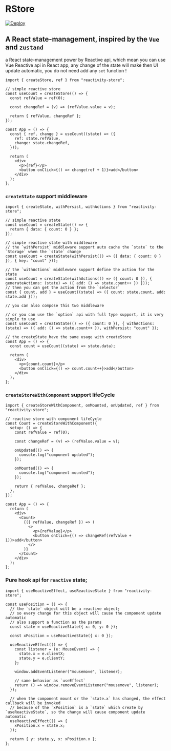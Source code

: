 # RStore

[![Deploy](https://github.com/MrWangJustToDo/r-store/actions/workflows/deploy.yml/badge.svg)](https://github.com/MrWangJustToDo/r-store/actions/workflows/deploy.yml)

## A React state-management, inspired by the `Vue` and `zustand`

a React state-management power by Reactive api, which mean you can use Vue Reactive api in React app, any change of the state will make then UI update automatic, you do not need add any `set` function !

```tsx
import { createStore, ref } from "reactivity-store";

// simple reactive store
const useCount = createStore(() => {
  const refValue = ref(0);

  const changeRef = (v) => (refValue.value = v);

  return { refValue, changeRef };
});

const App = () => {
  const { ref, change } = useCount((state) => ({
    ref: state.refValue,
    change: state.changeRef,
  }));

  return (
    <div>
      <p>{ref}</p>
      <button onClick={() => change(ref + 1)}>add</button>
    </div>
  );
};
```

### `createState` support middleware

```tsx
import { createState, withPersist, withActions } from "reactivity-store";

// simple reactive state
const useCount = createState(() => {
  return { data: { count: 0 } };
});

// simple reactive state with middleware
// the `withPersist` middleware support auto cache the `state` to the `Storage` when the `state` change
const useCount = createState(withPersist(() => ({ data: { count: 0 } }), { key: "count" }));

// the `withActions` middleware support define the action for the state
const useCount = createState(withActions(() => ({ count: 0 }), { generateActions: (state) => ({ add: () => state.count++ }) }));
// then you can get the action from the `selector`
const { count, add } = useCount((state) => ({ count: state.count, add: state.add }));

// you can also compose this two middleware

// or you can use the `option` api with full type support, it is very simple to use
const useCount = createState(() => ({ count: 0 }), { withActions: (state) => ({ add: () => state.count++ }), withPersist: "count" });

// the createState have the same usage with createStore
const App = () => {
  const count = useCount((state) => state.data);

  return (
    <div>
      <p>{count.count}</p>
      <button onClick={() => count.count++}>add</button>
    </div>
  );
};
```

### `createStoreWithComponent` support lifeCycle

```tsx
import { createStoreWithComponent, onMounted, onUpdated, ref } from "reactivity-store";

// reactive store with component lifeCycle
const Count = createStoreWithComponent({
  setup: () => {
    const refValue = ref(0);

    const changeRef = (v) => (refValue.value = v);

    onUpdated(() => {
      console.log("component updated");
    });

    onMounted(() => {
      console.log("component mounted");
    });

    return { refValue, changeRef };
  },
});

const App = () => {
  return (
    <div>
      <Count>
        {({ refValue, changeRef }) => (
          <>
            <p>{refValue}</p>
            <button onClick={() => changeRef(refValue + 1)}>add</button>
          </>
        )}
      </Count>
    </div>
  );
};
```

### Pure hook api for `reactive` state;

```tsx
import { useReactiveEffect, useReactiveState } from "reactivity-store";

const usePosition = () => {
  // the `state` object will be a reactive object;
  // so every change for this object will cause the component update automatic
  // also support a function as the params
  const state = useReactiveState({ x: 0, y: 0 });

  const xPosition = useReactiveState({ x: 0 });

  useReactiveEffect(() => {
    const listener = (e: MouseEvent) => {
      state.x = e.clientX;
      state.y = e.clientY;
    };

    window.addEventListener("mousemove", listener);

    // same behavior as `useEffect` 
    return () => window.removeEventListener("mousemove", listener);
  });

  // when the component mount or the `state.x` has changed, the effect callback will be invoked
  // because of the `xPosition` is a `state` which create by `useReactiveState`, so the change will cause component update automatic
  useReactiveEffect(() => {
    xPosition.x = state.x;
  });

  return { y: state.y, x: xPosition.x };
};
```
